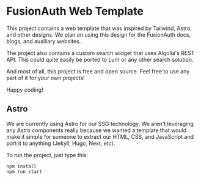 # FusionAuth Web Template

This project contains a web template that was inspired by Tailwind, Astro, and other designs. We plan on using this design for the FusionAuth docs, blogs, and auxiliary websites.

The project also contains a custom search widget that uses Algolia's REST API. This could quite easily be ported to Lunr or any other search solution.

And most of all, this project is free and open source. Feel free to use any part of it for your own projects!

Happy coding!

## Astro

We are currently using Astro for our SSG technology. We aren't leveraging any Astro components really because we wanted a template that would make it simple for someone to extract our HTML, CSS, and JavaScript and port it to anything (Jekyll, Hugo, Next, etc).

To run the project, just type this:

```
npm install
npm run start
```
